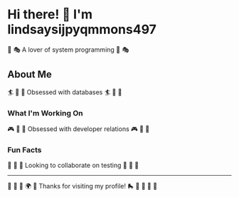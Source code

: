 # Hi there! 👋 I'm lindsaysijpyqmmons497

🚵 🎭 A lover of system programming 🚵 🎭

## About Me
🏄 🌈 🚵 Obsessed with databases 🏄 🌈 🚵

### What I'm Working On
🎮 🎯 🚴 Obsessed with developer relations 🎮 🎯 🚴

### Fun Facts
🚵 🎽 🎯 Looking to collaborate on testing 🚵 🎽 🎯

---
🏒 🎸 🎣 🌍 🎯 Thanks for visiting my profile! 🛼 🎳 🎯 🎽 🥋

